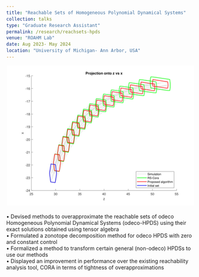 ```yaml
---
title: "Reachable Sets of Homogeneous Polynomial Dynamical Systems"
collection: talks
type: "Graduate Research Assistant"
permalink: /research/reachsets-hpds
venue: "ROAHM Lab"
date: Aug 2023- May 2024
location: "University of Michigan- Ann Arbor, USA"
---
```


<div style="text-align: center;">
  <img src="\images\xy.png" alt="Reachable Sets" width="500">
</div><br>
• Devised methods to overapproximate the reachable sets of odeco Homogeneous Polynomial
Dynamical Systems (odeco-HPDS) using their exact solutions obtained using tensor algebra<br>
• Formulated a zonotope decomposition method for odeco HPDS with zero and constant control<br>
• Formalized a method to transform certain general (non-odeco) HPDSs to use our methods<br>
• Displayed an improvement in performance over the existing reachability analysis tool, CORA in terms of tightness of overapproximations
